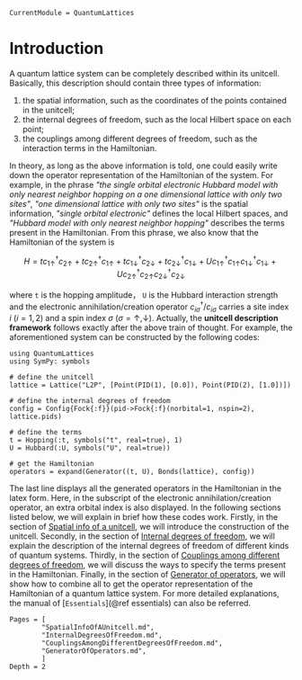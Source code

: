 ```@meta
CurrentModule = QuantumLattices
```

# Introduction

A quantum lattice system can be completely described within its unitcell. Basically, this description should contain three types of information:

1) the spatial information, such as the coordinates of the points contained in the unitcell;
2) the internal degrees of freedom, such as the local Hilbert space on each point;
3) the couplings among different degrees of freedom, such as the interaction terms in the Hamiltonian.

In theory, as long as the above information is told, one could easily write down the operator representation of the Hamiltonian of the system. For example, in the phrase *"the single orbital electronic Hubbard model with only nearest neighbor hopping on a one dimensional lattice with only two sites"*, *"one dimensional lattice with only two sites"* is the spatial information, *"single orbital electronic"* defines the local Hilbert spaces, and *"Hubbard model with only nearest neighbor hopping"* describes the terms present in the Hamiltonian. From this phrase, we also know that the Hamiltonian of the system is

```math
H=tc^†_{1↑}c_{2↑}+tc^†_{2↑}c_{1↑}+tc^†_{1↓}c_{2↓}+tc^†_{2↓}c_{1↓}+Uc^†_{1↑}c_{1↑}c^†_{1↓}c_{1↓}+Uc^†_{2↑}c_{2↑}c^†_{2↓}c_{2↓}
```

where ``t`` is the hopping amplitude， ``U`` is the Hubbard interaction strength and the electronic annihilation/creation operator $c^\dagger_{i\sigma}/c_{i\sigma}$ carries a site index $i$ ($i=1, 2$) and a spin index $\sigma$ ($\sigma=\uparrow, \downarrow$). Actually, the **unitcell description framework** follows exactly after the above train of thought. For example, the aforementioned system can be constructed by the following codes:

```@example
using QuantumLattices
using SymPy: symbols

# define the unitcell
lattice = Lattice("L2P", [Point(PID(1), [0.0]), Point(PID(2), [1.0])])

# define the internal degrees of freedom
config = Config{Fock{:f}}(pid->Fock{:f}(norbital=1, nspin=2), lattice.pids)

# define the terms
t = Hopping(:t, symbols("t", real=true), 1)
U = Hubbard(:U, symbols("U", real=true))

# get the Hamiltonian
operators = expand(Generator((t, U), Bonds(lattice), config))
```
The last line displays all the generated operators in the Hamiltonian in the latex form. Here, in the subscript of the electronic annihilation/creation operator, an extra orbital index is also displayed. In the following sections listed below, we will explain in brief how these codes work. Firstly, in the section of [Spatial info of a unitcell](@ref), we will introduce the construction of the unitcell. Secondly, in the section of [Internal degrees of freedom](@ref), we will explain the description of the internal degrees of freedom of different kinds of quantum systems. Thirdly, in the section of [Couplings among different degrees of freedom](@ref), we will discuss the ways to specify the terms present in the Hamiltonian. Finally, in the section of [Generator of operators](@ref), we will show how to combine all to get the operator representation of the Hamiltonian of a quantum lattice system. For more detailed explanations, the manual of [`Essentials`](@ref essentials) can also be referred.

```@contents
Pages = [
        "SpatialInfoOfAUnitcell.md",
        "InternalDegreesOfFreedom.md",
        "CouplingsAmongDifferentDegreesOfFreedom.md",
        "GeneratorOfOperators.md",
        ]
Depth = 2
```
